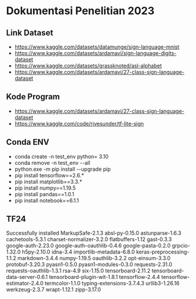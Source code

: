 # Dokumentasi Penelitian 2023

## Link Dataset
- https://www.kaggle.com/datasets/datamunge/sign-language-mnist
- https://www.kaggle.com/datasets/ardamavi/sign-language-digits-dataset
- https://www.kaggle.com/datasets/grassknoted/asl-alphabet
- https://www.kaggle.com/datasets/ardamavi/27-class-sign-language-dataset

## Kode Program
- https://www.kaggle.com/datasets/ardamavi/27-class-sign-language-dataset
- https://www.kaggle.com/code/rivesunder/tf-lite-sign

## Conda ENV
- conda create -n test_env python= 3.10
- conda remove -n test_env --all
- python.exe -m pip install --upgrade pip
- pip install tensorflow==2.6.*
- pip install matplotlib==3.3.*
- pip install numpy==1.19.5
- pip install pandas==1.0.1
- pip install notebook==6.1.1

## TF24
Successfully installed MarkupSafe-2.1.3 absl-py-0.15.0 astunparse-1.6.3 cachetools-5.3.1 charset-normalizer-3.2.0 flatbuffers-1.12 gast-0.3.3 google-auth-2.23.0 google-auth-oauthlib-0.4.6 google-pasta-0.2.0 grpcio-1.32.0 h5py-2.10.0 idna-3.4 importlib-metadata-6.8.0 keras-preprocessing-1.1.2 markdown-3.4.4 numpy-1.19.5 oauthlib-3.2.2 opt-einsum-3.3.0 protobuf-3.20.3 pyasn1-0.5.0 pyasn1-modules-0.3.0 requests-2.31.0 requests-oauthlib-1.3.1 rsa-4.9 six-1.15.0 tensorboard-2.11.2 tensorboard-data-server-0.6.1 tensorboard-plugin-wit-1.8.1 tensorflow-2.4.4 tensorflow-estimator-2.4.0 termcolor-1.1.0 typing-extensions-3.7.4.3 urllib3-1.26.16 werkzeug-2.3.7 wrapt-1.12.1 zipp-3.17.0



